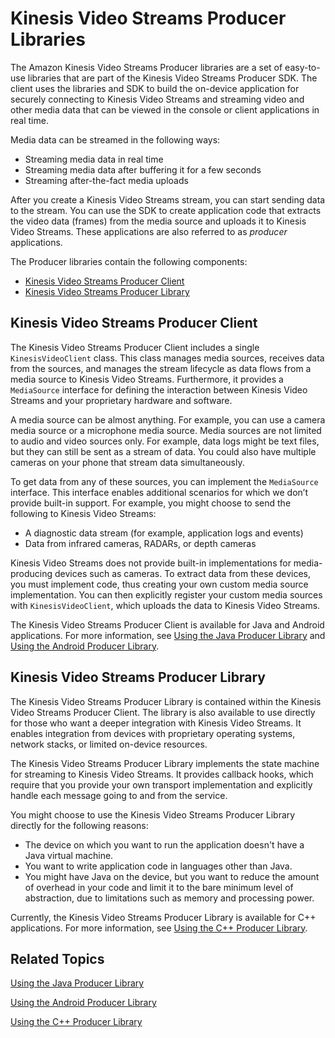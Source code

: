 # Kinesis Video Streams Producer Libraries<a name="producer-sdk"></a>

The Amazon Kinesis Video Streams Producer libraries are a set of easy\-to\-use libraries that are part of the Kinesis Video Streams Producer SDK\. The client uses the libraries and SDK to build the on\-device application for securely connecting to Kinesis Video Streams and streaming video and other media data that can be viewed in the console or client applications in real time\. 

Media data can be streamed in the following ways:
+ Streaming media data in real time
+ Streaming media data after buffering it for a few seconds
+ Streaming after\-the\-fact media uploads

After you create a Kinesis Video Streams stream, you can start sending data to the stream\. You can use the SDK to create application code that extracts the video data \(frames\) from the media source and uploads it to Kinesis Video Streams\. These applications are also referred to as *producer* applications\.

The Producer libraries contain the following components:
+ [Kinesis Video Streams Producer Client](#producer-sdk-client)
+ [Kinesis Video Streams Producer Library](#producer-sdk-library)

## Kinesis Video Streams Producer Client<a name="producer-sdk-client"></a>

The Kinesis Video Streams Producer Client includes a single `KinesisVideoClient` class\. This class manages media sources, receives data from the sources, and manages the stream lifecycle as data flows from a media source to Kinesis Video Streams\. Furthermore, it provides a `MediaSource` interface for defining the interaction between Kinesis Video Streams and your proprietary hardware and software\.

A media source can be almost anything\. For example, you can use a camera media source or a microphone media source\. Media sources are not limited to audio and video sources only\. For example, data logs might be text files, but they can still be sent as a stream of data\. You could also have multiple cameras on your phone that stream data simultaneously\.

To get data from any of these sources, you can implement the `MediaSource` interface\. This interface enables additional scenarios for which we don’t provide built\-in support\. For example, you might choose to send the following to Kinesis Video Streams:
+ A diagnostic data stream \(for example, application logs and events\)
+ Data from infrared cameras, RADARs, or depth cameras

Kinesis Video Streams does not provide built\-in implementations for media\-producing devices such as cameras\. To extract data from these devices, you must implement code, thus creating your own custom media source implementation\. You can then explicitly register your custom media sources with `KinesisVideoClient`, which uploads the data to Kinesis Video Streams\.

The Kinesis Video Streams Producer Client is available for Java and Android applications\. For more information, see [Using the Java Producer Library](producer-sdk-javaapi.md) and [Using the Android Producer Library](producer-sdk-android.md)\.

## Kinesis Video Streams Producer Library<a name="producer-sdk-library"></a>

The Kinesis Video Streams Producer Library is contained within the Kinesis Video Streams Producer Client\. The library is also available to use directly for those who want a deeper integration with Kinesis Video Streams\. It enables integration from devices with proprietary operating systems, network stacks, or limited on\-device resources\.

The Kinesis Video Streams Producer Library implements the state machine for streaming to Kinesis Video Streams\. It provides callback hooks, which require that you provide your own transport implementation and explicitly handle each message going to and from the service\.

You might choose to use the Kinesis Video Streams Producer Library directly for the following reasons: 
+ The device on which you want to run the application doesn't have a Java virtual machine\.
+ You want to write application code in languages other than Java\.
+ You might have Java on the device, but you want to reduce the amount of overhead in your code and limit it to the bare minimum level of abstraction, due to limitations such as memory and processing power\. 

Currently, the Kinesis Video Streams Producer Library is available for C\+\+ applications\. For more information, see [Using the C\+\+ Producer Library](producer-sdk-cpp.md)\.

## Related Topics<a name="producer-sdk-related-topics"></a>

 [Using the Java Producer Library](producer-sdk-javaapi.md) 

 [Using the Android Producer Library](producer-sdk-android.md) 

 [Using the C\+\+ Producer Library](producer-sdk-cpp.md) 

 [](producer-sdk-c-api.md) 